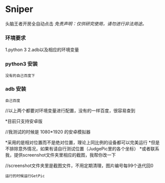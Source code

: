 # Sniper

头脑王者开房全自动点击
*免责声明：仅供研究使用，请勿进行非法用途。*

### 环境要求
1.python 3
2.adb以及相应的环境变量


### python3 安装
	没有的自己百度下

### adb 安装
	自己百度

//以上两个都要对环境变量进行配置，没有的一样百度，很容易查到

*目前只支持安卓版

//我测试的时候是 1080*1920 的安卓模拟器

*采用的是相对位置而不是绝对位置，理论上同比例的设备都可以完美运行
*但是不排除意外情况，如果有请自行测试位置（JudgePic里的各个坐标）
*或者联系我，提供screenshot文件夹里相应的截图，我帮你改一下

//screenshot文件夹里是截图文件，不用定期清理，图片编号每99个迭代回0




	运行的时候运行GetPic

